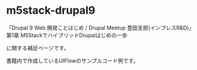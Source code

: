 # m5stack-drupal9

「Drupal 9 Web 開発ことはじめ / Drupal Meetup 豊田支部(インプレスR&D)」
第1章 M5StackでハイブリッドDrupalはじめの一歩

に関する補足ページです。

書籍内で作成しているUIFlowのサンプルコード例です。
